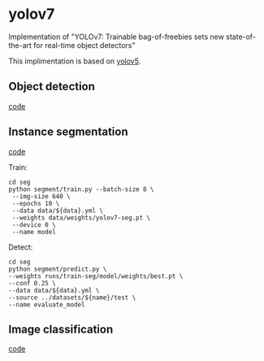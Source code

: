 # yolov7

Implementation of "YOLOv7: Trainable bag-of-freebies sets new state-of-the-art for real-time object detectors"

This implimentation is based on [yolov5](https://github.com/ultralytics/yolov5).

## Object detection

[code](./det)

## Instance segmentation

[code](./seg)

Train:
```
cd seg
python segment/train.py --batch-size 8 \
 --img-size 640 \
 --epochs 10 \
 --data data/${data}.yml \
 --weights data/weights/yolov7-seg.pt \
 --device 0 \
 --name model
```

Detect:
```
cd seg
python segment/predict.py \
--weights runs/train-seg/model/weights/best.pt \
--conf 0.25 \
--data data/${data}.yml \
--source ../datasets/${name}/test \
--name evaluate_model
```

## Image classification

[code](./det)
